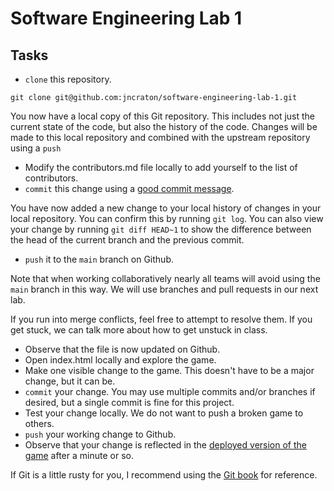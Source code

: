 Software Engineering Lab 1
==========================

Tasks
-----

- `clone` this repository.

```
git clone git@github.com:jncraton/software-engineering-lab-1.git
```

You now have a local copy of this Git repository. This includes not just the current state of the code, but also the history of the code. Changes will be made to this local repository and combined with the upstream repository using a `push`

- Modify the contributors.md file locally to add yourself to the list of contributors. 
- `commit` this change using a [good commit message](https://archive.ph/zE4lu).

You have now added a new change to your local history of changes in your local repository. You can confirm this by running `git log`. You can also view your change by running `git diff HEAD~1` to show the difference between the head of the current branch and the previous commit.

- `push` it to the `main` branch on Github.

Note that when working collaboratively nearly all teams will avoid using the `main` branch in this way. We will use branches and pull requests in our next lab.

If you run into merge conflicts, feel free to attempt to resolve them. If you get stuck, we can talk more about how to get unstuck in class.

- Observe that the file is now updated on Github.
- Open index.html locally and explore the game.
- Make one visible change to the game. This doesn't have to be a major change, but it can be.
- `commit` your change. You may use multiple commits and/or branches if desired, but a single commit is fine for this project.
- Test your change locally. We do not want to push a broken game to others.
- `push` your working change to Github.
- Observe that your change is reflected in the [deployed version of the game](https://software-engineering-lab-1.netlify.app/) after a minute or so.

If Git is a little rusty for you, I recommend using the [Git book](https://git-scm.com/book/en/v2) for reference.
